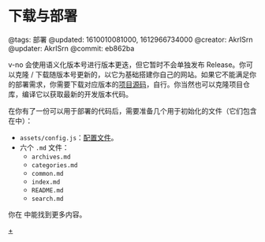 # 下载与部署

@tags: 部署
@updated: 1610010081000, 1612966734000
@creator: AkrISrn
@updater: AkrISrn
@commit: eb862ba

v-no 会使用语义化版本号进行版本更迭，但它暂时不会单独发布 Release。你可以克隆 / 下载随版本号更新的[](/zh/docs/template.md "#")，以它为基础搭建你自己的网站。如果它不能满足你的部署需求，你需要下载对应版本的[项目源码](https://github.com/akrisrn/v-no/tags)，自行[](/zh/docs/compile.md "#")。你当然也可以克隆项目仓库，编译它以获取最新的开发版本代码。

在你有了一份可以用于部署的代码后，需要准备几个用于初始化的文件（它们包含在[](/zh/docs/template.md "#")中）：

- `assets/config.js`：[配置文件](/zh/snippets/config.js.md "#")。
- 六个 `.md` 文件：
    - `archives.md`
    - `categories.md`
    - `common.md`
    - `index.md`
    - `README.md`
    - `search.md`

你在[](/zh/docs/config.md "#") 中能找到更多内容。

[+](/zh/docs/deploy.md)
